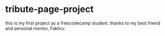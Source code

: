 # tribute-page-project
this is my first project as a freecodecamp student. thanks to my best friend and personal mentor, Fakhru. 
